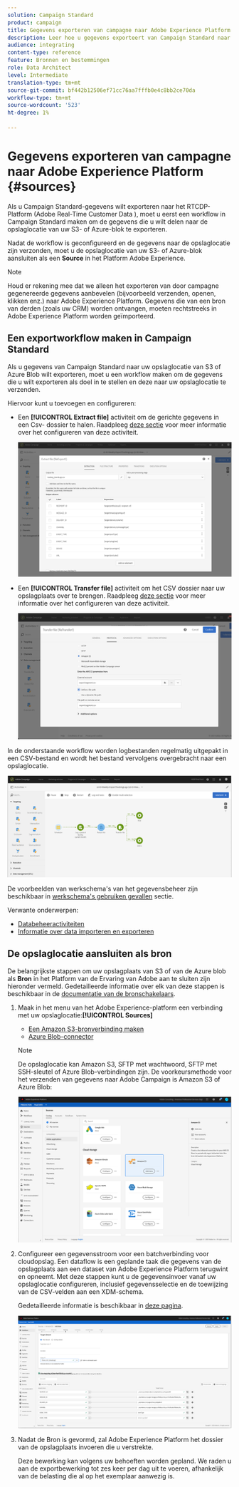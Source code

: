 ```yaml
---
solution: Campaign Standard
product: campaign
title: Gegevens exporteren van campagne naar Adobe Experience Platform
description: Leer hoe u gegevens exporteert van Campaign Standard naar Adobe Experience Platform.
audience: integrating
content-type: reference
feature: Bronnen en bestemmingen
role: Data Architect
level: Intermediate
translation-type: tm+mt
source-git-commit: bf442b12506ef71cc76aa7fffb0e4c8bb2ce70da
workflow-type: tm+mt
source-wordcount: '523'
ht-degree: 1%

---
```



# Gegevens exporteren van campagne naar Adobe Experience Platform {#sources}

Als u Campaign Standard-gegevens wilt exporteren naar het RTCDP-Platform (Adobe Real-Time Customer Data ), moet u eerst een workflow in Campaign Standard maken om de gegevens die u wilt delen naar de opslaglocatie van uw S3- of Azure-blok te exporteren.

Nadat de workflow is geconfigureerd en de gegevens naar de opslaglocatie zijn verzonden, moet u de opslaglocatie van uw S3- of Azure-blok aansluiten als een **Source** in het Platform Adobe Experience.

>[!NOTE]

Houd er rekening mee dat we alleen het exporteren van door campagne gegenereerde gegevens aanbevelen (bijvoorbeeld verzenden, openen, klikken enz.) naar Adobe Experience Platform. Gegevens die van een bron van derden (zoals uw CRM) worden ontvangen, moeten rechtstreeks in Adobe Experience Platform worden geïmporteerd.

## Een exportworkflow maken in Campaign Standard

Als u gegevens van Campaign Standard naar uw opslaglocatie van S3 of Azure Blob wilt exporteren, moet u een workflow maken om de gegevens die u wilt exporteren als doel in te stellen en deze naar uw opslaglocatie te verzenden.

Hiervoor kunt u toevoegen en configureren:

* Een **[!UICONTROL Extract file]** activiteit om de gerichte gegevens in een Csv- dossier te halen. Raadpleeg [deze sectie](../../automating/using/extract-file.md) voor meer informatie over het configureren van deze activiteit.

   ![](assets/rtcdp-extract-file.png)

* Een **[!UICONTROL Transfer file]** activiteit om het CSV dossier naar uw opslagplaats over te brengen. Raadpleeg [deze sectie](../../automating/using/transfer-file.md) voor meer informatie over het configureren van deze activiteit.

   ![](assets/rtcdp-transfer-file.png)

In de onderstaande workflow worden logbestanden regelmatig uitgepakt in een CSV-bestand en wordt het bestand vervolgens overgebracht naar een opslaglocatie.

![](assets/aep-export.png)

De voorbeelden van werkschema&#39;s van het gegevensbeheer zijn beschikbaar in [werkschema&#39;s gebruiken gevallen](../../automating/using/about-workflow-use-cases.md#management) sectie.

Verwante onderwerpen:

* [Databeheeractiviteiten](../../automating/using/about-data-management-activities.md)
* [Informatie over data importeren en exporteren](../../automating/using/about-data-import-and-export.md)


## De opslaglocatie aansluiten als bron

De belangrijkste stappen om uw opslagplaats van S3 of van de Azure blob als **Bron** in het Platform van de Ervaring van Adobe aan te sluiten zijn hieronder vermeld. Gedetailleerde informatie over elk van deze stappen is beschikbaar in de [documentatie van de bronschakelaars](https://experienceleague.adobe.com/docs/experience-platform/sources/home.html).

1. Maak in het menu van het Adobe Experience-platform een verbinding met uw opslaglocatie:**[!UICONTROL Sources]**

   * [Een Amazon S3-bronverbinding maken](https://experienceleague.adobe.com/docs/experience-platform/sources/ui-tutorials/create/cloud-storage/s3.html)
   * [Azure Blob-connector](https://experienceleague.adobe.com/docs/experience-platform/sources/connectors/cloud-storage/blob.html)

   >[!NOTE]
   >
   >De opslaglocatie kan Amazon S3, SFTP met wachtwoord, SFTP met SSH-sleutel of Azure Blob-verbindingen zijn. De voorkeursmethode voor het verzenden van gegevens naar Adobe Campaign is Amazon S3 of Azure Blob:

   ![](assets/rtcdp-connector.png)

1. Configureer een gegevensstroom voor een batchverbinding voor cloudopslag. Een dataflow is een geplande taak die gegevens van de opslagplaats aan een dataset van Adobe Experience Platform terugwint en opneemt. Met deze stappen kunt u de gegevensinvoer vanaf uw opslaglocatie configureren, inclusief gegevensselectie en de toewijzing van de CSV-velden aan een XDM-schema.

   Gedetailleerde informatie is beschikbaar in [deze pagina](https://experienceleague.adobe.com/docs/experience-platform/sources/ui-tutorials/dataflow/cloud-storage.html).

   ![](assets/rtcdp-map-xdm.png)

1. Nadat de Bron is gevormd, zal Adobe Experience Platform het dossier van de opslagplaats invoeren die u verstrekte.

   Deze bewerking kan volgens uw behoeften worden gepland. We raden u aan de exportbewerking tot zes keer per dag uit te voeren, afhankelijk van de belasting die al op het exemplaar aanwezig is.
